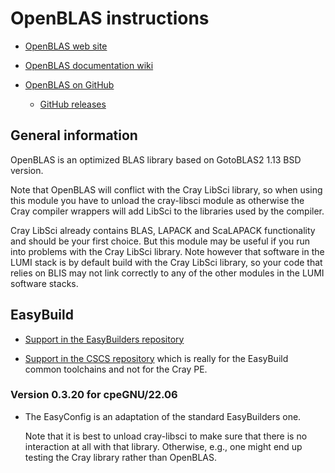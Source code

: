 # OpenBLAS instructions

  * [OpenBLAS web site](http://www.openblas.net/)
  
  * [OpenBLAS documentation wiki](https://github.com/xianyi/OpenBLAS/wiki)
  
  * [OpenBLAS on GitHub](https://github.com/xianyi/OpenBLAS)
  
      * [GitHub releases](https://github.com/xianyi/OpenBLAS/releases)
      

## General information

OpenBLAS is an optimized BLAS library based on GotoBLAS2 1.13 BSD version.

Note that OpenBLAS will conflict with the Cray LibSci library, so when using
this module you have to unload the cray-libsci module as otherwise the
Cray compiler wrappers will add LibSci to the libraries used by the
compiler.

Cray LibSci already contains BLAS, LAPACK and ScaLAPACK functionality and
should be your first choice. But this module may be useful if you run into
problems with the Cray LibSci library. Note however that software in the
LUMI stack is by default build with the Cray LibSci library, so your code
that relies on BLIS may not link correctly to any of the other modules
in the LUMI software stacks.


## EasyBuild

  * [Support in the EasyBuilders repository](https://github.com/easybuilders/easybuild-easyconfigs/tree/develop/easybuild/easyconfigs/o/OpenBLAS)
  
  * [Support in the CSCS repository](https://github.com/eth-cscs/production/tree/master/easybuild/easyconfigs/o/OpenBLAS)
    which is really for the EasyBuild common toolchains and not for the Cray PE.


### Version 0.3.20 for cpeGNU/22.06

  * The EasyConfig is an adaptation of the standard EasyBuilders one.
  
    Note that it is best to unload cray-libsci to make sure that there is
    no interaction at all with that library. Otherwise, e.g., one might
    end up testing the Cray library rather than OpenBLAS.
